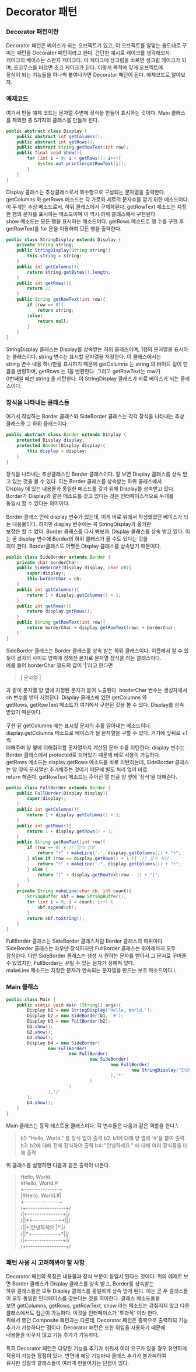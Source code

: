 # Decorator 패턴

### Decorator 패턴이란
Decorator 패턴은 베이스가 되는 오브젝트가 있고, 이 오브젝트를 알맞는 용도대로 꾸미는 패턴을 Decorator 패턴이라고 한다. 간단한 예시로 케이크를 생각해보자.\
케이크의 베이스는 스펀지 케이크다. 이 케이크에 생크림을 바르면 생크림 케이크가 되며, 초코무스를 바르면 초코 케이크가 된다. 이렇게 목적에 맞게 오브젝트에\
장식이 되는 기능들을 하나씩 붙여나가면 Decorator 패턴이 된다. 예제코드로 알아보자.

### 예제코드
여기서 만들 예제 코드는 문자열 주변에 장식을 만들어 표시하는 것이다. Main 클래스를 제외한 총 5가지의 클래스를 만들게 된다.

```java
public abstract class Display {
    public abstract int getColumns();
    public abstract int getRows();
    public abstract String getRowText(int row);
    public final void show(){
        for (int i = 0; i < getRows(); i++){
            System.out.println(getRowText(i));
        }
    }
}
```
Display 클래스는 추상클래스로서 복수행으로 구성되는 문자열을 출력한다. getColumns 와 getRows 메소드는 각 가로와 세로의 문자수를 얻기 위한 메소드이다.\
이 두개는 추상 메소드로서, 하위 클래스에서 구체화된다. getRowText 메소드는 지정한 행의 문자를 표시하는 메소드이며 이 역시 하위 클래스에서 구현된다.\
show 메소드는 모든 행을 표시하는 메소드이다. getRows 메소드로 행 수를 구한 후 getRowText를 for 문을 이용하여 모든 행을 출력한다.

```java
public class StringDisplay extends Display {
    private String string;
    public StringDisplay(String string){
        this.string = string;
    }
    public int getColumns(){
        return string.getBytes().length;
    }
    public int getRows(){
        return 1;
    }
    public String getRowText(int row){
        if (row == 0){
            return string;
        }else{
            return null;
        }
    }
}
```
StringDisplay 클래스는 Display를 상속받는 하위 클래스이며, 1행의 문자열을 표시하는 클래스이다. string 변수는 표시할 문자열을 저장한다. 이 클래스에서는\
string 변수 내용 하나만을 표시하기 때문에 getColumns 는 string 의 바이트 길이 만큼을 반환하며, getRows 는 1을 반환한다. 그리고 getRowText는 row가\
0번째일 때만 string 을 리턴한다. 이 StringDisplay 클래스가 바로 베이스가 되는 클래스이다.

### 장식을 나타내는 클래스들
여기서 작성하는 Border 클래스와 SideBorder 클래스는 각각 장식을 나타내는 추상 클래스와 그 하위 클래스이다. 
```java
public abstract class Border extends Display {
    protected Display display;
    protected Border(Display display){
        this.display = display;
    }
}
```
장식을 나타내는 추상클래스인 Border 클래스이다. 잘 보면 Display 클래스를 상속 받고 있는 것을 볼 수 있다. 이는 Border 클래스를 상속받는 하위 클래스에서\
Display 에 있는 내용물과 동일한 메소드를 갖기 위해 Display를 상속받고 있다. Border가 Display와 같은 메소드를 갖고 있다는 것은 인터페이스적으로 두개를\
동일시 할 수 있다는 의미이다.\
\
Border 클래스 안에 display 변수가 있는데, 이게 바로 위에서 작성했었던 베이스가 되는 내용물이다. 하지만 display 변수에는 꼭 StringDisplay가 올거란\
보장은 할 수 없다. Border 클래스를 다시 봐보자. Display 클래스를 상속 받고 있다. 이는 곧 display 변수에 Border의 하위 클래스가 올 수도 있다는 것을\
의미 한다. Border클래스도 어쨌든 Display 클래스를 상속받기 때문이다.

```java
public class SideBorder extends Border {
    private char borderChar;
    public SideBorder(Display display, char ch){
        super(display);
        this.borderChar = ch;
    }
    public int getColumns(){
        return 1 + display.getColumns() + 1;
    }
    public int getRows(){
        return display.getRows();
    }
    public String getRowText(int row){
        return borderChar + display.getRowText(row) + borderChar;
    }
}
```
SideBorder 클래스는 Border 클래스를 상속 받는 하위 클래스이다. 이름에서 알 수 있듯이 글자의 사이드 양쪽에 정해진 문자로 문자열 장식을 하는 클래스이다.\
예를 들어 borderChar 필드의 값이 '|'라고 한다면 
> | 문자열 |

과 같이 문자열 양 옆에 지정된 문자가 붙어 노출된다. borderChar 변수는 생성자에서 ch 변수를 받아 지정된다. Display 클래스에 있던 getColumns 와\
getRows, getRowText 메소드가 여기에서 구현된 것을 볼 수 있다. Display를 상속 받았기 때문이다.\
\
구현 된 getColumns 에는 표시할 문자의 수를 알아내는 메소드이다. display.getColumns 메소드로 베이스가 될 문자열을 구할 수 있다. 거기에 앞뒤로 +1씩\
더해주며 양 옆에 더해줘야할 문자열까지 계산된 문자 수를 리턴한다. display 변수는 Border 클래스에서 protected로 되어있기 때문에 바로 사용이 가능하다.\
getRows 메소드는 display.getRows 메소드를 바로 리턴하는데, SideBorder 클래스는 양 옆의 문자열만 추가해주는 것이기 때문에 별도 처리 없이 바로\
return 해준다. getRowText 메소드는 주어진 열 만큼 양 옆에 '장식'을 더해준다.

```java
public class FullBorder extends Border {
    public FullBorder(Display display){
        super(display);
    }
    public int getColumns(){
        return 1 + display.getColumns() + 1;
    }
    public int getRows(){
        return 1 + display.getRows() + 1;
    }
    public String getRowText(int row){
        if (row == 0) { // 장식 상단
            return "+" + makeLine('-', display.getColumns()) + "+";
        } else if (row == display.getRows() + 1 ){  // 장식 하단
            return "+" + makeLine('-', display.getColumns()) + "+";
        } else {
            return "|" + display.getRowText(row - 1) + "|";  
        }
    }
    private String makeLine(char ch, int count){
        StringBuffer sbf = new StringBuffer();
        for (int i = 0; i < count; i++) {
            sbf.append(ch);
        }
        return sbf.toString();
    }
}
```
FullBorder 클래스는 SideBorder 클래스처럼 Border 클래스의 하위이다. SideBorder 클래스는 좌우만 장식하지만 FullBorder 클래스는 위아래까지 모두 \
장식한다. 다만 SideBorder 클래스는 생성 시 원하는 문자를 받아서 그 문자로 꾸며줄 수 있었지만, FullBorder는 꾸밀 수 있는 문자가 정해져 있다.\
makeLine 메소드는 지정한 문자가 연속되는 문자열을 만드는 보조 메소드이다.\

### Main 클래스
```java
public class Main {
    public static void main (String[] args){
        Display b1 = new StringDisplay("Hello, World.");
        Display b2 = new SideBorder(b1, '#');
        Display b3 = new FullBorder(b2);
        b1.show();
        b2.show();
        b3.show();
        Display b4 = new SideBorder(
                new FullBorder(
                        new FullBorder(
                                new SideBorder(
                                        new FullBorder(
                                                new StringDisplay("안녕하세요.")
                                        ),'*'
                                )
                        )
                ),'/'
        );
        b4.show();
    }
}
```
Main 클래스는 동작 테스트용 클래스이다. 각 변수들은 다음과 같은 역할을 한다.\
> b1: "Hello, World." 를 장식 없이 출력
> b2: b1에 대해 양 옆에 '#'을 붙여 출력
> b3: b2에 대해 전체 장식하여 출력
> b4: "안녕하세요." 에 대해 여러 장식들을 더해 출력

위 클래스를 실행하면 다음과 같은 출력이 나온다.
> Hello, World.\
> &#35;Hello, World.&#35;\
> +---------------+\
> |&#35;Hello, World.&#35;|\
> +---------------+\
> /+-----------------+/\
> /|+---------------+|/\
> /||&#42;+-----------+&#42;||/\
> /||&#42;|안녕하세요.|&#42;||/\
> /||&#42;+-----------+&#42;||/\
> /|+---------------+|/\
> /+-----------------+/

### 패턴 사용 시 고려해봐야 할 사항
Decorator 패턴의 특징은 내용물과 장식 부분이 동일시 된다는 것이다. 위의 예제로 보면 Border 클래스가 Display 클래스를 상속 받고, Border를 상속받는\
하위 클래스들은 모두 Display 클래스를 동일하게 상속 받게 된다. 이는 곧 두 클래스들이 모두 동일한 인터페이스를 갖는다는 것을 의미한다. 클래스 메소드들을\
보면 getColumns, getRows, getRowText, show 라는 메소드는 감춰지지 않고 다른 클래스에서도 접근이 가능하다. 이것을 인터페이스가 '투과적' 이라 한다.\
위에서 했던 Composite 패턴과는 다른데, Decorator 패턴은 중복으로 출력하되 기능 추가가 가능하다는 점이다. Decorator 패턴은 또한 위임을 사용하기 때문에\
내용물을 바꾸지 않고 기능 추가가 가능하다.\
\
특히 Decorator 패턴은 다양한 기능을 추가가 쉬워서 여러 요구가 있을 경우 유연하게 적용이 가능한 장점이 있다. 반면에 해당 기능마다 클래스 추가가 불가피하여\
유사한 성질의 클래스들이 여러개 만들어지는 단점이 있다.
